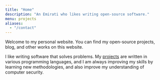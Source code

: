 ```yaml
---
title: "Home"
description: "An Emirati who likes writing open-source software."
menu: projects
aliases:
  - "/contact"
---
```


Welcome to my personal website. You can find my open-source projects, blog, and
other works on this website.

I like writing software that solves problems. My [projects](/project/)
are written in various programming languages, and I am always
improving my skills by learning new methodologies, and also improve my
understanding of computer security.
